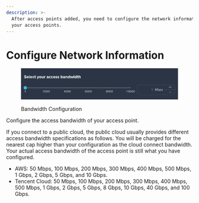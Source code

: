```yaml
---
description: >-
  After access points added, you need to configure the network information of
  your access points.
---
```


# Configure Network Information

<figure><img src="../../../.gitbook/assets/image (13).png" alt=""><figcaption><p>Bandwidth Configuration</p></figcaption></figure>

Configure the access bandwidth of your access point.

If you connect to a public cloud, the public cloud usually provides different access bandwidth specifications as follows. You will be charged for the nearest cap higher than your configuration as the cloud connect bandwidth. Your actual access bandwidth of the access point is still what you have configured.

* AWS: 50 Mbps, 100 Mbps, 200 Mbps, 300 Mbps, 400 Mbps, 500 Mbps, 1 Gbps, 2 Gbps, 5 Gbps, and 10 Gbps.
* Tencent Cloud: 50 Mbps, 100 Mbps, 200 Mbps, 300 Mbps, 400 Mbps, 500 Mbps, 1 Gbps, 2 Gbps, 5 Gbps, 8 Gbps, 10 Gbps, 40 Gbps, and 100 Gbps.&#x20;

